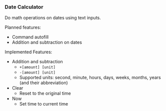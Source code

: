 ### Date Calculator

Do math operations on dates using text inputs.

Planned features:
- Command autofill
- Addition and subtraction on dates

Implemented Features:
- Addition and subtraction
    - `+[amount] [unit]`
    - `-[amount] [unit]`
    - Supported units: second, minute, hours, days, weeks, months, years (and their abbreviation)
- Clear
    - Reset to the original time
- Now
    - Set time to current time
